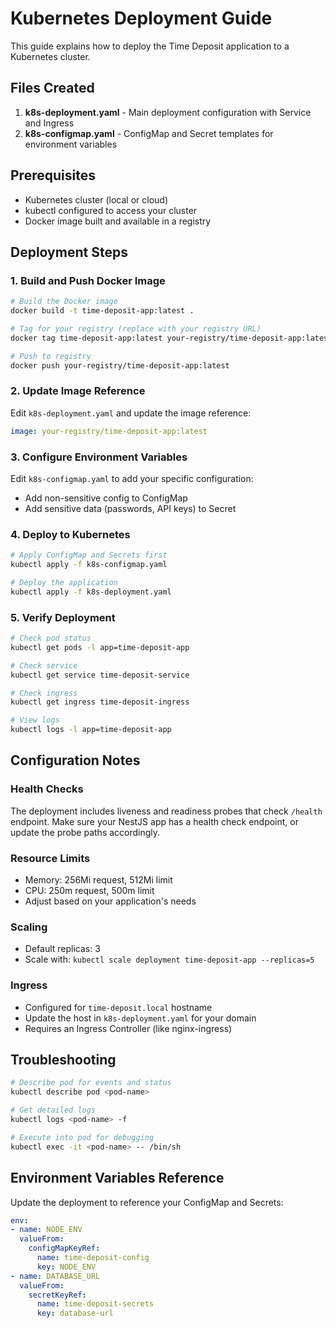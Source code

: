 # Kubernetes Deployment Guide

This guide explains how to deploy the Time Deposit application to a Kubernetes cluster.

## Files Created

1. **k8s-deployment.yaml** - Main deployment configuration with Service and Ingress
2. **k8s-configmap.yaml** - ConfigMap and Secret templates for environment variables

## Prerequisites

- Kubernetes cluster (local or cloud)
- kubectl configured to access your cluster
- Docker image built and available in a registry

## Deployment Steps

### 1. Build and Push Docker Image

```bash
# Build the Docker image
docker build -t time-deposit-app:latest .

# Tag for your registry (replace with your registry URL)
docker tag time-deposit-app:latest your-registry/time-deposit-app:latest

# Push to registry
docker push your-registry/time-deposit-app:latest
```

### 2. Update Image Reference

Edit `k8s-deployment.yaml` and update the image reference:
```yaml
image: your-registry/time-deposit-app:latest
```

### 3. Configure Environment Variables

Edit `k8s-configmap.yaml` to add your specific configuration:
- Add non-sensitive config to ConfigMap
- Add sensitive data (passwords, API keys) to Secret

### 4. Deploy to Kubernetes

```bash
# Apply ConfigMap and Secrets first
kubectl apply -f k8s-configmap.yaml

# Deploy the application
kubectl apply -f k8s-deployment.yaml
```

### 5. Verify Deployment

```bash
# Check pod status
kubectl get pods -l app=time-deposit-app

# Check service
kubectl get service time-deposit-service

# Check ingress
kubectl get ingress time-deposit-ingress

# View logs
kubectl logs -l app=time-deposit-app
```

## Configuration Notes

### Health Checks
The deployment includes liveness and readiness probes that check `/health` endpoint. Make sure your NestJS app has a health check endpoint, or update the probe paths accordingly.

### Resource Limits
- Memory: 256Mi request, 512Mi limit
- CPU: 250m request, 500m limit
- Adjust based on your application's needs

### Scaling
- Default replicas: 3
- Scale with: `kubectl scale deployment time-deposit-app --replicas=5`

### Ingress
- Configured for `time-deposit.local` hostname
- Update the host in `k8s-deployment.yaml` for your domain
- Requires an Ingress Controller (like nginx-ingress)

## Troubleshooting

```bash
# Describe pod for events and status
kubectl describe pod <pod-name>

# Get detailed logs
kubectl logs <pod-name> -f

# Execute into pod for debugging
kubectl exec -it <pod-name> -- /bin/sh
```

## Environment Variables Reference

Update the deployment to reference your ConfigMap and Secrets:

```yaml
env:
- name: NODE_ENV
  valueFrom:
    configMapKeyRef:
      name: time-deposit-config
      key: NODE_ENV
- name: DATABASE_URL
  valueFrom:
    secretKeyRef:
      name: time-deposit-secrets
      key: database-url
```
